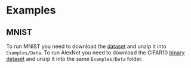 Examples
===========

MNIST
----------
To run MNIST
you need to download the [dataset](http://yann.lecun.com/exdb/mnist/) and unzip it into `Examples/Data`. 
To run AlexNet you need to download the CIFAR10 [binary dataset](https://www.cs.toronto.edu/~kriz/cifar.html) and unzip it into the same `Examples/Data` folder. 
